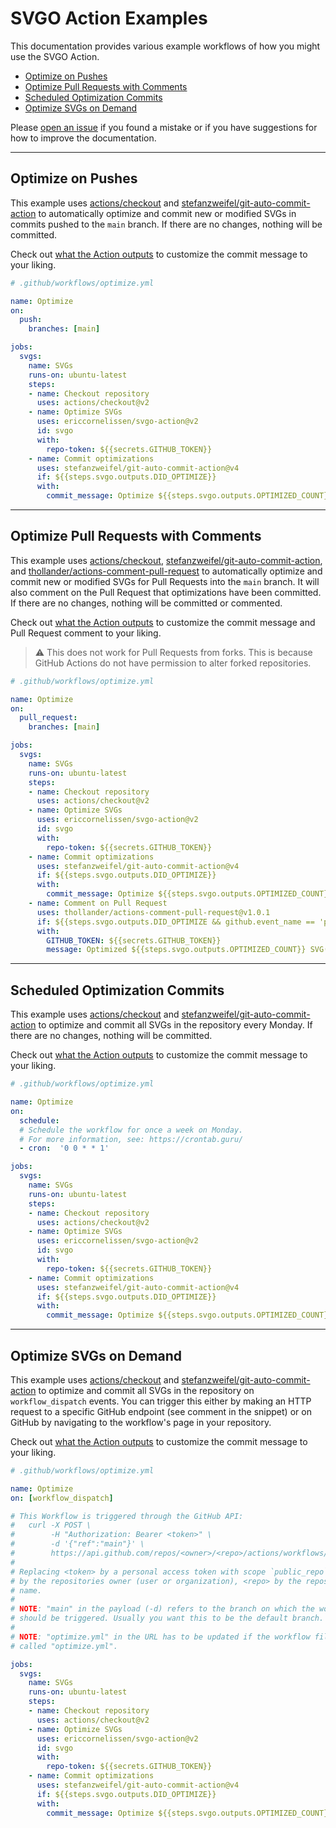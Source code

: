 # SVGO Action Examples

This documentation provides various example workflows of how you might use the
SVGO Action.

- [Optimize on Pushes](#optimize-on-pushes)
- [Optimize Pull Requests with Comments](#optimize-pull-requests-with-comments)
- [Scheduled Optimization Commits](#scheduled-optimization-commits)
- [Optimize SVGs on Demand](#optimize-svgs-on-demand)

Please [open an issue] if you found a mistake or if you have suggestions for how
to improve the documentation.

---

## Optimize on Pushes

This example uses [actions/checkout] and [stefanzweifel/git-auto-commit-action]
to automatically optimize and commit new or modified SVGs in commits pushed to
the `main` branch. If there are no changes, nothing will be committed.

Check out [what the Action outputs] to customize the commit message to your
liking.

```yaml
# .github/workflows/optimize.yml

name: Optimize
on:
  push:
    branches: [main]

jobs:
  svgs:
    name: SVGs
    runs-on: ubuntu-latest
    steps:
    - name: Checkout repository
      uses: actions/checkout@v2
    - name: Optimize SVGs
      uses: ericcornelissen/svgo-action@v2
      id: svgo
      with:
        repo-token: ${{secrets.GITHUB_TOKEN}}
    - name: Commit optimizations
      uses: stefanzweifel/git-auto-commit-action@v4
      if: ${{steps.svgo.outputs.DID_OPTIMIZE}}
      with:
        commit_message: Optimize ${{steps.svgo.outputs.OPTIMIZED_COUNT}} SVG(s)
```

---

## Optimize Pull Requests with Comments

This example uses [actions/checkout], [stefanzweifel/git-auto-commit-action],
and [thollander/actions-comment-pull-request] to automatically optimize and
commit new or modified SVGs for Pull Requests into the `main` branch. It will
also comment on the Pull Request that optimizations have been committed. If
there are no changes, nothing will be committed or commented.

Check out [what the Action outputs] to customize the commit message and Pull
Request comment to your liking.

> :warning: This does not work for Pull Requests from forks. This is because
> GitHub Actions do not have permission to alter forked repositories.

```yaml
# .github/workflows/optimize.yml

name: Optimize
on:
  pull_request:
    branches: [main]

jobs:
  svgs:
    name: SVGs
    runs-on: ubuntu-latest
    steps:
    - name: Checkout repository
      uses: actions/checkout@v2
    - name: Optimize SVGs
      uses: ericcornelissen/svgo-action@v2
      id: svgo
      with:
        repo-token: ${{secrets.GITHUB_TOKEN}}
    - name: Commit optimizations
      uses: stefanzweifel/git-auto-commit-action@v4
      if: ${{steps.svgo.outputs.DID_OPTIMIZE}}
      with:
        commit_message: Optimize ${{steps.svgo.outputs.OPTIMIZED_COUNT}} SVG(s)
    - name: Comment on Pull Request
      uses: thollander/actions-comment-pull-request@v1.0.1
      if: ${{steps.svgo.outputs.DID_OPTIMIZE && github.event_name == 'pull_request'}}
      with:
        GITHUB_TOKEN: ${{secrets.GITHUB_TOKEN}}
        message: Optimized ${{steps.svgo.outputs.OPTIMIZED_COUNT}} SVG(s)
```

---

## Scheduled Optimization Commits

This example uses [actions/checkout] and [stefanzweifel/git-auto-commit-action]
to optimize and commit all SVGs in the repository every Monday. If there are no
changes, nothing will be committed.

Check out [what the Action outputs] to customize the commit message to your
liking.

```yaml
# .github/workflows/optimize.yml

name: Optimize
on:
  schedule:
  # Schedule the workflow for once a week on Monday.
  # For more information, see: https://crontab.guru/
  - cron:  '0 0 * * 1'

jobs:
  svgs:
    name: SVGs
    runs-on: ubuntu-latest
    steps:
    - name: Checkout repository
      uses: actions/checkout@v2
    - name: Optimize SVGs
      uses: ericcornelissen/svgo-action@v2
      id: svgo
      with:
        repo-token: ${{secrets.GITHUB_TOKEN}}
    - name: Commit optimizations
      uses: stefanzweifel/git-auto-commit-action@v4
      if: ${{steps.svgo.outputs.DID_OPTIMIZE}}
      with:
        commit_message: Optimize ${{steps.svgo.outputs.OPTIMIZED_COUNT}} SVG(s)
```

---

## Optimize SVGs on Demand

This example uses [actions/checkout] and [stefanzweifel/git-auto-commit-action]
to optimize and commit all SVGs in the repository on `workflow_dispatch` events.
You can trigger this either by making an HTTP request to a specific GitHub
endpoint (see comment in the snippet) or on GitHub by navigating to the
workflow's page in your repository.

Check out [what the Action outputs] to customize the commit message to your
liking.

```yaml
# .github/workflows/optimize.yml

name: Optimize
on: [workflow_dispatch]

# This Workflow is triggered through the GitHub API:
#   curl -X POST \
#        -H "Authorization: Bearer <token>" \
#        -d '{"ref":"main"}' \
#        https://api.github.com/repos/<owner>/<repo>/actions/workflows/optimize.yml/dispatches
#
# Replacing <token> by a personal access token with scope `public_repo`, <owner>
# by the repositories owner (user or organization), <repo> by the repositories
# name.
#
# NOTE: "main" in the payload (-d) refers to the branch on which the workflow
# should be triggered. Usually you want this to be the default branch.
#
# NOTE: "optimize.yml" in the URL has to be updated if the workflow file is not
# called "optimize.yml".

jobs:
  svgs:
    name: SVGs
    runs-on: ubuntu-latest
    steps:
    - name: Checkout repository
      uses: actions/checkout@v2
    - name: Optimize SVGs
      uses: ericcornelissen/svgo-action@v2
      id: svgo
      with:
        repo-token: ${{secrets.GITHUB_TOKEN}}
    - name: Commit optimizations
      uses: stefanzweifel/git-auto-commit-action@v4
      if: ${{steps.svgo.outputs.DID_OPTIMIZE}}
      with:
        commit_message: Optimize ${{steps.svgo.outputs.OPTIMIZED_COUNT}} SVG(s)
```

[open an issue]: https://github.com/ericcornelissen/svgo-action/issues/new?labels=docs&template=documentation.md
[what the action outputs]: ./outputs.md

[actions/checkout]: https://github.com/marketplace/actions/checkout
[stefanzweifel/git-auto-commit-action]: https://github.com/marketplace/actions/git-auto-commit
[thollander/actions-comment-pull-request]: https://github.com/marketplace/actions/comment-pull-request
